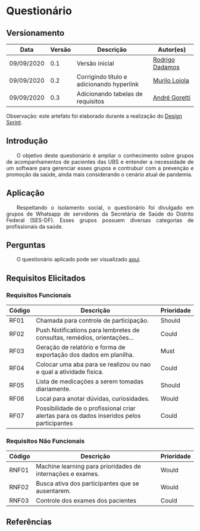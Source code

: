 # Questionário

## Versionamento

| Data | Versão | Descrição | Autor(es) |
|----| ---- | ------- | ------- |
| 09/09/2020 | 0.1 | Versão inicial | [Rodrigo Dadamos](https://github.com/Rdadamos) |
| 09/09/2020 | 0.2 | Corrigindo título e adicionando hyperlink | [Murilo Loiola](https://github.com/murilo-dan) |
| 09/09/2020 | 0.3 | Adicionando tabelas de requisitos | [André Goretti](https://github.com/AGoretti) |

Observação: este artefato foi elaborado durante a realização do <a href="https://unbarqdsw.github.io/2020.1_G5_Diario_da_Saude/design_sprint/">Design Sprint</a>.

## Introdução

<p align="justify">&emsp;&emsp;O objetivo deste questionário é ampliar o conhecimento sobre grupos de acompanhamentos de pacientes das UBS e entender a necessidade de um software para gerenciar esses grupos e contrubuir com a prevenção e promoção da saúde, ainda mais considerando o cenário atual de pandemia.</p>

## Aplicação

<p align="justify">&emsp;&emsp;Respeitando o isolamento social, o questionário foi divulgado em grupos de Whatsapp de servidores da Secretária de Saúde do Distrito Federal (SES-DF). Esses grupos possuem diversas categorias de profissionais da saúde.</p>


## Perguntas

<p align="justify">&emsp;&emsp;O questionário aplicado pode ser visualizado <a href="https://docs.google.com/forms/d/e/1FAIpQLSfBneVeqSsY-roqyC_oOxlLIvUHNUrsOe5dHRT1bOfn2-pjZg/viewform" target="_blank">aqui</a>.</p>



## Requisitos Elicitados
### Requisitos Funcionais
| Código | Descrição | Prioridade |
| -- | -- | -- |
| RF01 | Chamada para controle de participação. | Should |
| RF02 | Push Notifications para lembretes de consultas, remédios, orientações...| Could |
| RF03 | Geração de relatório e forma de exportação dos dados em planilha. | Must |
| RF04 | Colocar uma aba para se realizou ou nao e qual a atividade fisica. | Could |
| RF05 | Lista de medicações a serem tomadas diariamente. | Should |
| RF06 | Local para anotar dúvidas, curiosidades. | Would |
| RF07 | Possibilidade de o profissional criar alertas para os dados inseridos pelos participantes | Could |



### Requisitos Não Funcionais

| Código | Descrição | Prioridade |
| -- | -- | -- |
| RNF01 | Machine learning para prioridades de internações e exames. | Would |
| RNF02 | Busca ativa dos participantes que se ausentarem. | Would |
| RNF03 | Controle dos exames dos pacientes | Could |

## Referências
